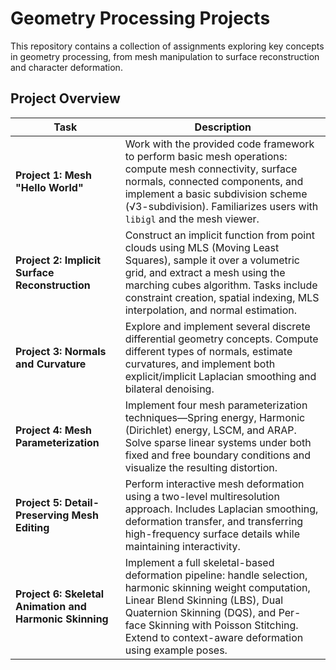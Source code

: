 # Geometry Processing Projects

This repository contains a collection of assignments exploring key concepts in geometry processing, from mesh manipulation to surface reconstruction and character deformation.

## Project Overview

| Task | Description |
|------|-------------|
| **Project 1: Mesh "Hello World"** | Work with the provided code framework to perform basic mesh operations: compute mesh connectivity, surface normals, connected components, and implement a basic subdivision scheme (√3-subdivision). Familiarizes users with `libigl` and the mesh viewer. |
| **Project 2: Implicit Surface Reconstruction** | Construct an implicit function from point clouds using MLS (Moving Least Squares), sample it over a volumetric grid, and extract a mesh using the marching cubes algorithm. Tasks include constraint creation, spatial indexing, MLS interpolation, and normal estimation. |
| **Project 3: Normals and Curvature** | Explore and implement several discrete differential geometry concepts. Compute different types of normals, estimate curvatures, and implement both explicit/implicit Laplacian smoothing and bilateral denoising. |
| **Project 4: Mesh Parameterization** | Implement four mesh parameterization techniques—Spring energy, Harmonic (Dirichlet) energy, LSCM, and ARAP. Solve sparse linear systems under both fixed and free boundary conditions and visualize the resulting distortion. |
| **Project 5: Detail-Preserving Mesh Editing** | Perform interactive mesh deformation using a two-level multiresolution approach. Includes Laplacian smoothing, deformation transfer, and transferring high-frequency surface details while maintaining interactivity. |
| **Project 6: Skeletal Animation and Harmonic Skinning** | Implement a full skeletal-based deformation pipeline: handle selection, harmonic skinning weight computation, Linear Blend Skinning (LBS), Dual Quaternion Skinning (DQS), and Per-face Skinning with Poisson Stitching. Extend to context-aware deformation using example poses. |
